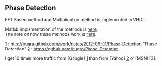 Phase Detection
---
FFT Based method and Multiplication method is implemented in VHDL.

Matlab implementation of the methods is [here][1].  
The note on how these methods work is [here][2]. 

  [1] : http://bugra.github.com/work/notes/2012-09-01/Phase-Detection "Phase Detection"
  [2] : https://github.com/bugra/Phase-Detection


I get 10 times more traffic from [Google] [1] than from
[Yahoo] [2] or [MSN] [3].

  [1]: http://bugra.github.com/work/notes/2012-09-01/Phase-Detection "Phase Detection"  
  [2]: https://github.com/bugra/Phase-Detection  "Yahoo Search"
